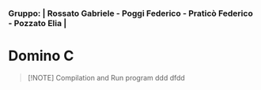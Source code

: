 ### Gruppo: | Rossato Gabriele - Poggi Federico - Praticò Federico - Pozzato Elia |

# Domino C

<!-- ```c
Compilazione sistemi UNIX:

path: $workspaceFolde
command: make

``` -->

> [!NOTE] Compilation and Run program
> ddd
> dfdd
